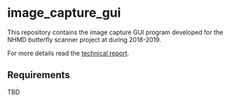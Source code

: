 # image_capture_gui
This repository contains the image capture GUI program developed for the NHMD butterfly scanner project at during 2018-2019.

For more details read the [technical report](Internship_Report___Digitization_Workflow__3_.pdf).

## Requirements
TBD
